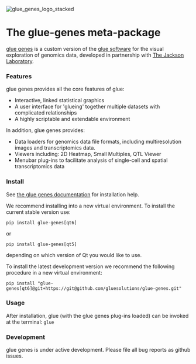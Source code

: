 ![glue_genes_logo_stacked](https://user-images.githubusercontent.com/3639698/137145077-2c2c9011-68bd-4770-9d58-494bf7632a33.png)


The glue-genes meta-package
===========================

[glue genes](https://github.com/gluesolutions/glue-genes) is a custom version of the [glue software](https://glueviz.org) for the 
visual exploration of genomics data, developed in partnership with [The Jackson Laboratory](https://jax.org).

### Features

glue genes provides all the core features of glue:

* Interactive, linked statistical graphics
* A user interface for 'glueing' together multiple datasets with complicated relationships
* A highly scriptable and extendable environment

In addition, glue genes provides:

* Data loaders for genomics data file formats, including multiresolution images and transcriptomics data.
* Viewers including: 2D Heatmap, Small Multiples, QTL Viewer
* Menubar plug-ins to facilitate analysis of single-cell and spatial transcriptomics data

### Install

See [the glue genes documentation](https://glue-genes.readthedocs.io/en/latest/how-to/installation.html) for installation help.

We recommend installing into a new virtual environment. To install the current stable version use:

`pip install glue-genes[qt6]`

or 

`pip install glue-genes[qt5]`

depending on which version of Qt you would like to use.

To install the latest development version we recommend the following procedure in a new virtual environment:

`pip install "glue-genes[qt6]@git+https://git@github.com/gluesolutions/glue-genes.git"`

### Usage

After installation, glue (with the glue genes plug-ins loaded) can be invoked at the terminal:
`glue`


### Development

glue genes is under active development. Please file all bug reports as github issues. 
